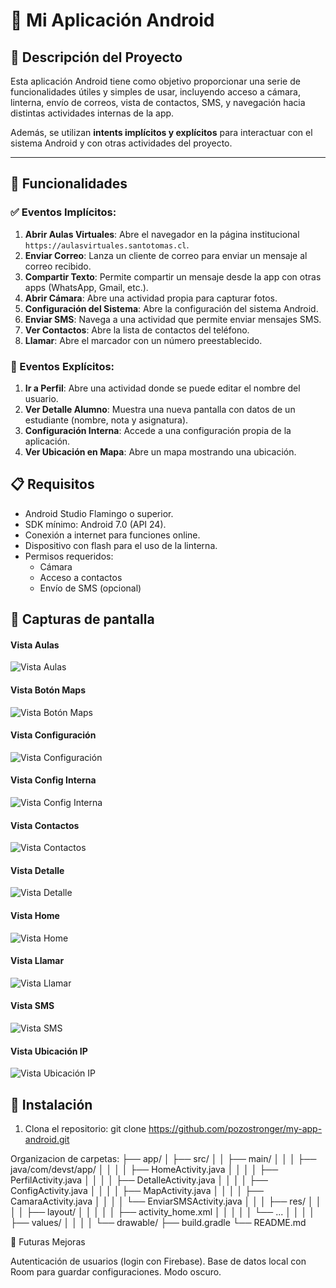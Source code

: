 # 📱 Mi Aplicación Android

## 📝 Descripción del Proyecto

Esta aplicación Android tiene como objetivo proporcionar una serie de funcionalidades útiles y simples de usar, incluyendo acceso a cámara, linterna, envío de correos, vista de contactos, SMS, y navegación hacia distintas actividades internas de la app.

Además, se utilizan **intents implícitos y explícitos** para interactuar con el sistema Android y con otras actividades del proyecto.

---

## 🔧 Funcionalidades

### ✅ Eventos Implícitos:

1. **Abrir Aulas Virtuales**: Abre el navegador en la página institucional `https://aulasvirtuales.santotomas.cl`.
2. **Enviar Correo**: Lanza un cliente de correo para enviar un mensaje al correo recibido.
3. **Compartir Texto**: Permite compartir un mensaje desde la app con otras apps (WhatsApp, Gmail, etc.).
4. **Abrir Cámara**: Abre una actividad propia para capturar fotos.
5. **Configuración del Sistema**: Abre la configuración del sistema Android.
6. **Enviar SMS**: Navega a una actividad que permite enviar mensajes SMS.
7. **Ver Contactos**: Abre la lista de contactos del teléfono.
8. **Llamar**: Abre el marcador con un número preestablecido.

### 🔄 Eventos Explícitos:

1. **Ir a Perfil**: Abre una actividad donde se puede editar el nombre del usuario.
2. **Ver Detalle Alumno**: Muestra una nueva pantalla con datos de un estudiante (nombre, nota y asignatura).
3. **Configuración Interna**: Accede a una configuración propia de la aplicación.
4. **Ver Ubicación en Mapa**: Abre un mapa mostrando una ubicación.


## 📋 Requisitos

- Android Studio Flamingo o superior.
- SDK mínimo: Android 7.0 (API 24).
- Conexión a internet para funciones online.
- Dispositivo con flash para el uso de la linterna.
- Permisos requeridos:
  - Cámara
  - Acceso a contactos
  - Envío de SMS (opcional)

## 📸 Capturas de pantalla

#### Vista Aulas
![Vista Aulas](https://raw.githubusercontent.com/pozostronger/my-app-android/main/Screenshots_Vista/vista_aulas.png)

#### Vista Botón Maps
![Vista Botón Maps](https://raw.githubusercontent.com/pozostronger/my-app-android/main/Screenshots_Vista/vista_botonmaps.png)

#### Vista Configuración
![Vista Configuración](https://raw.githubusercontent.com/pozostronger/my-app-android/main/Screenshots_Vista/vista_config.png)

#### Vista Config Interna
![Vista Config Interna](https://raw.githubusercontent.com/pozostronger/my-app-android/main/Screenshots_Vista/vista_confinterna.png)

#### Vista Contactos
![Vista Contactos](https://raw.githubusercontent.com/pozostronger/my-app-android/main/Screenshots_Vista/vista_contactos.png)

#### Vista Detalle
![Vista Detalle](https://raw.githubusercontent.com/pozostronger/my-app-android/main/Screenshots_Vista/vista_detalle.png)

#### Vista Home
![Vista Home](https://raw.githubusercontent.com/pozostronger/my-app-android/main/Screenshots_Vista/vista_home.png)

#### Vista Llamar
![Vista Llamar](https://raw.githubusercontent.com/pozostronger/my-app-android/main/Screenshots_Vista/vista_llamar.png)

#### Vista SMS
![Vista SMS](https://raw.githubusercontent.com/pozostronger/my-app-android/main/Screenshots_Vista/vista_sms.png)

#### Vista Ubicación IP
![Vista Ubicación IP](https://raw.githubusercontent.com/pozostronger/my-app-android/main/Screenshots_Vista/vista_ubicacionIP.png)


## 🚀 Instalación

1. Clona el repositorio:
   git clone https://github.com/pozostronger/my-app-android.git
   
Organizacion de carpetas:
├── app/
│   ├── src/
│   │   ├── main/
│   │   │   ├── java/com/devst/app/
│   │   │   │   ├── HomeActivity.java
│   │   │   │   ├── PerfilActivity.java
│   │   │   │   ├── DetalleActivity.java
│   │   │   │   ├── ConfigActivity.java
│   │   │   │   ├── MapActivity.java
│   │   │   │   ├── CamaraActivity.java
│   │   │   │   └── EnviarSMSActivity.java
│   │   │   ├── res/
│   │   │   │   ├── layout/
│   │   │   │   │   ├── activity_home.xml
│   │   │   │   │   └── ...
│   │   │   │   ├── values/
│   │   │   │   └── drawable/
├── build.gradle
└── README.md

🧩 Futuras Mejoras

Autenticación de usuarios (login con Firebase).
Base de datos local con Room para guardar configuraciones.
Modo oscuro.
